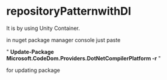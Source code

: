 # repositoryPatternwithDI

It is by using Unity Container.

in nuget package manager console just paste 

" **Update-Package Microsoft.CodeDom.Providers.DotNetCompilerPlatform -r** "

for updating package

